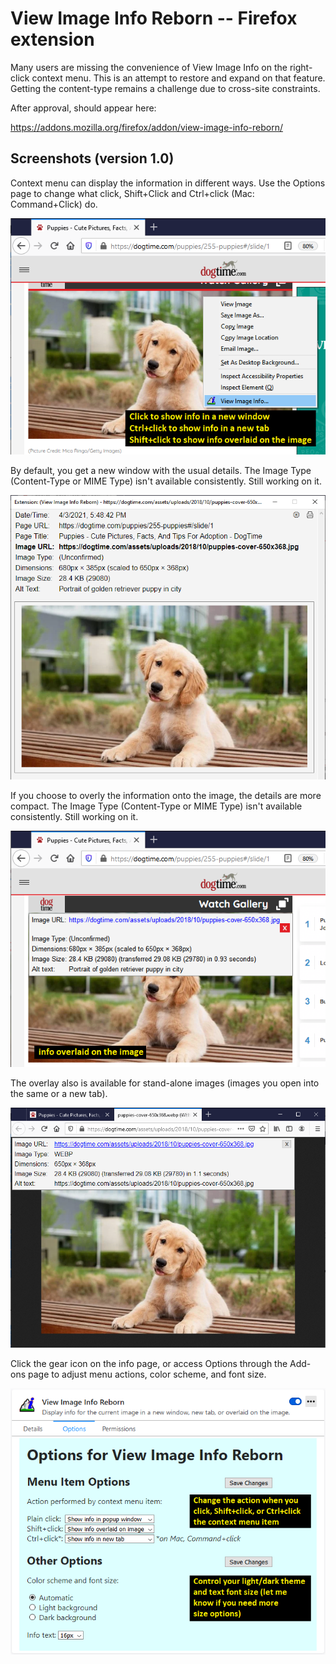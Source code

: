 # View Image Info Reborn -- Firefox extension

Many users are missing the convenience of View Image Info on the right-click context menu. This is an attempt to restore and expand on that feature. Getting the content-type remains a challenge due to cross-site constraints.

After approval, should appear here:

https://addons.mozilla.org/firefox/addon/view-image-info-reborn/ 

## Screenshots (version 1.0)

Context menu can display the information in different ways. Use the Options page to change what click, Shift+Click and Ctrl+click (Mac: Command+Click) do.

![Image of context menu](screenshots/context-menu_1.0.png)

By default, you get a new window with the usual details. The Image Type (Content-Type or MIME Type) isn't available consistently. Still working on it.

![Image of context menu](screenshots/window_1.0.png)

If you choose to overly the information onto the image, the details are more compact. The Image Type (Content-Type or MIME Type) isn't available consistently. Still working on it.

![Image of context menu](screenshots/overlay_1.0.png)

The overlay also is available for stand-alone images (images you open into the same or a new tab).

![Image of context menu](screenshots/stand-alone_1.0.png)

Click the gear icon on the info page, or access Options through the Add-ons page to adjust menu actions, color scheme, and font size.

![Image of context menu](screenshots/options_1.0.png)
